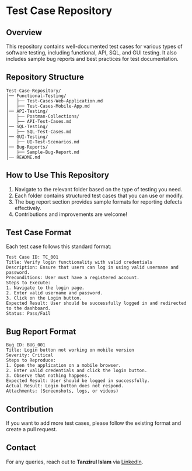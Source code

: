 # Test Case Repository

## Overview
This repository contains well-documented test cases for various types of software testing, including functional, API, SQL, and GUI testing. It also includes sample bug reports and best practices for test documentation.

## Repository Structure
```
Test-Case-Repository/
│── Functional-Testing/
│   ├── Test-Cases-Web-Application.md
│   ├── Test-Cases-Mobile-App.md
│── API-Testing/
│   ├── Postman-Collections/
│   ├── API-Test-Cases.md
│── SQL-Testing/
│   ├── SQL-Test-Cases.md
│── GUI-Testing/
│   ├── UI-Test-Scenarios.md
│── Bug-Reports/
│   ├── Sample-Bug-Report.md
│── README.md
```

## How to Use This Repository
1. Navigate to the relevant folder based on the type of testing you need.
2. Each folder contains structured test cases that you can use or modify.
3. The bug report section provides sample formats for reporting defects effectively.
4. Contributions and improvements are welcome!

## Test Case Format
Each test case follows this standard format:
```
Test Case ID: TC_001
Title: Verify login functionality with valid credentials
Description: Ensure that users can log in using valid username and password.
Preconditions: User must have a registered account.
Steps to Execute:
1. Navigate to the login page.
2. Enter valid username and password.
3. Click on the Login button.
Expected Result: User should be successfully logged in and redirected to the dashboard.
Status: Pass/Fail
```

## Bug Report Format
```
Bug ID: BUG_001
Title: Login button not working on mobile version
Severity: Critical
Steps to Reproduce:
1. Open the application on a mobile browser.
2. Enter valid credentials and click the login button.
3. Observe that nothing happens.
Expected Result: User should be logged in successfully.
Actual Result: Login button does not respond.
Attachments: (Screenshots, logs, or videos)
```

## Contribution
If you want to add more test cases, please follow the existing format and create a pull request.

## Contact
For any queries, reach out to **Tanzirul Islam** via [LinkedIn](https://LinkedIn.com/in/tanzirulshafin).
